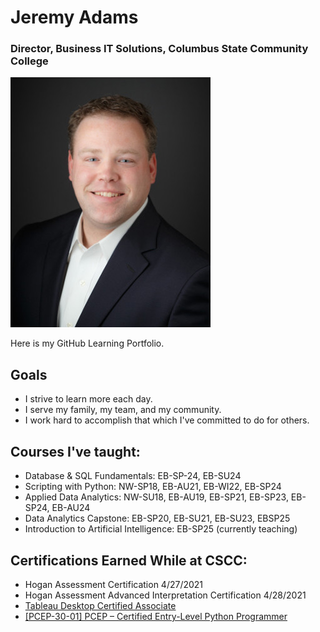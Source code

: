# Jeremy Adams

### Director, Business IT Solutions, Columbus State Community College

![My professional portrait](Jeremy_smile_320x400.jpg)

Here is my GitHub Learning Portfolio.

## Goals
* I strive to learn more each day.
* I serve my family, my team, and my community.
* I work hard to accomplish that which I've committed to do for others.

## Courses I've taught:
* Database & SQL Fundamentals: EB-SP-24, EB-SU24
* Scripting with Python: NW-SP18, EB-AU21, EB-WI22, EB-SP24
* Applied Data Analytics: NW-SU18, EB-AU19, EB-SP21, EB-SP23, EB-SP24, EB-AU24
* Data Analytics Capstone: EB-SP20, EB-SU21, EB-SU23, EBSP25
* Introduction to Artificial Intelligence: EB-SP25 (currently teaching)

## Certifications Earned While at CSCC:
* Hogan Assessment Certification 4/27/2021
* Hogan Assessment Advanced Interpretation Certification 4/28/2021
* [Tableau Desktop Certified Associate](https://www.credly.com/badges/79a5a3af-7b58-41ea-bbfa-ae3e31377104/public_url)
* [[PCEP-30-01] PCEP – Certified Entry-Level Python Programmer](https://www.credly.com/badges/f5a9ab32-5d6b-4200-b825-6993fa5a328a/public_url)
